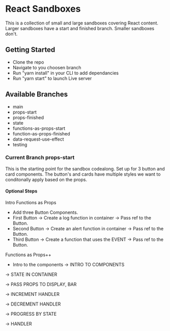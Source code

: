 # React Sandboxes
This is a collection of small and large sandboxes covering React content. Larger sandboxes have a start and finished branch. Smaller sandboxes don't.

## Getting Started

- Clone the repo
- Navigate to you choosen branch
- Run "yarn install" in your CLI to add dependancies 
- Run "yarn start" to launch Live server

## Available Branches 

- main
- props-start
- props-finished
- state
- functions-as-props-start
- function-as-props-finished
- data-request-use-effect
- testing

### Current Branch props-start
This is the starting point for the sandbox codealong. Set up for 3 button and card components. The button's and cards have multiple styles we want to conditonally apply based on the props.


#### Optional Steps

Intro Functions as Props
- Add three Button Components.
- First Button → Create a log function in container -> Pass ref to the Button.
- Second Button -> Create an alert function in container -> Pass ref to the Button.
- Third Button -> Create a function that uses the EVENT -> Pass ref to the Button.


Functions as Props++
- Intro to the components 
→ INTRO TO COMPONENTS 

→ STATE IN CONTAINER

→ PASS PROPS TO DISPLAY, BAR

→ INCREMENT HANDLER

→ DECREMENT HANDLER

→ PROGRESS BY STATE

→ HANDLER 



